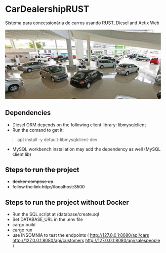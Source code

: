 # CarDealershipRUST
Sistema para concessionária de carros usando RUST, Diesel and Actix Web

![screenshot](assets/banner.png)

## Dependencies
- Diesel ORM depends on the following client library:   libmysqlclient
- Run the comand to get it:
> apt install -y default-libmysqlclient-dev
- MySQL workbench installation may add the dependency as well (MySQL client lib)

## ~~Steps to run the project~~
- ~~docker compose up~~
- ~~follow the link  http://localhost:3500~~

## Steps to run the project without Docker
- Run the SQL script at  /database/create.sql
- Set DATABASE_URL in the .env file
- cargo build
- cargo run
- use INSOMNIA to test the endpoints (
    http://127.0.0.1:8080/api/cars
    http://127.0.0.1:8080/api/customers
    http://127.0.0.1:8080/api/salespeople
)
